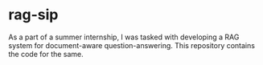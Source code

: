 # rag-sip
As a part of a summer internship, I was tasked with developing a RAG system for document-aware question-answering. This repository contains the code for the same.
